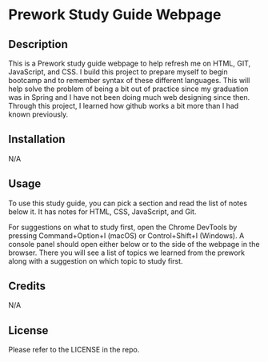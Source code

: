 
# Prework Study Guide Webpage

## Description

This is a Prework study guide webpage to help refresh me on HTML, GIT, JavaScript, and CSS. I build this project to prepare myself to begin bootcamp and to remember syntax of these different languages. This will help solve the problem of being a bit out of practice since my graduation was in Spring and I have not been doing much web designing since then. Through this project, I learned how github works a bit more than I had known previously. 

## Installation

N/A

## Usage

To use this study guide, you can pick a section and read the list of notes below it. It has notes for HTML, CSS, JavaScript, and Git. 

For suggestions on what to study first, open the Chrome DevTools by pressing Command+Option+I (macOS) or Control+Shift+I (Windows). A console panel should open either below or to the side of the webpage in the browser. There you will see a list of topics we learned from the prework along with a suggestion on which topic to study first.

## Credits

N/A

## License

Please refer to the LICENSE in the repo.

